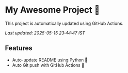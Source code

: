 # My Awesome Project 🚀

This project is automatically updated using GitHub Actions.

_Last updated: 2025-05-15 23:44:47 IST_

## Features
- Auto-update README using Python 🐍
- Auto Git push with GitHub Actions 🤖
